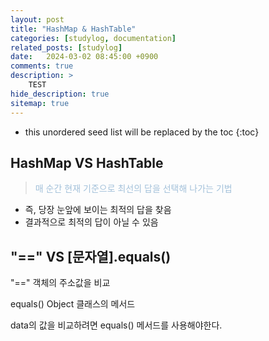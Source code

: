 ```yaml
---
layout: post
title: "HashMap & HashTable"
categories: [studylog, documentation]
related_posts: [studylog]
date:   2024-03-02 08:45:00 +0900
comments: true
description: >
    TEST
hide_description: true
sitemap: true
---
```


* this unordered seed list will be replaced by the toc
{:toc}

## HashMap VS HashTable
> <font color="#A3C1DA">매 순간 현재 기준으로 최선의 답을 선택해 나가는 기법</font>

- 즉, 당장 눈앞에 보이는 최적의 답을 찾음
- 결과적으로 최적의 답이 아닐 수 있음

## "==" VS [문자열].equals()

"==" 객체의 주소값을 비교

equals() Object 클래스의 메서드

data의 값을 비교하려면 equals() 메서드를 사용해야한다.

